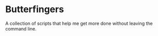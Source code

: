 # Butterfingers

A collection of scripts that help me get more done without leaving the command line.

